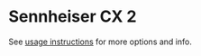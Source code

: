 # Sennheiser CX 2
See [usage instructions](https://github.com/jaakkopasanen/AutoEq#usage) for more options and info.